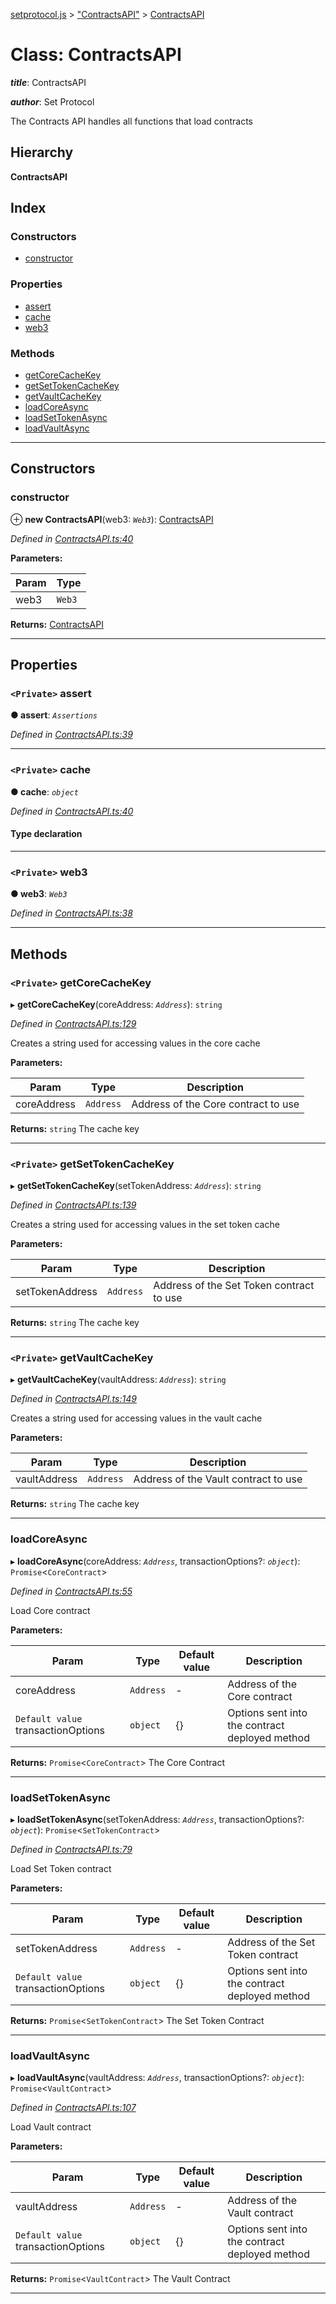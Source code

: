 [setprotocol.js](../README.md) > ["ContractsAPI"](../modules/_contractsapi_.md) > [ContractsAPI](../classes/_contractsapi_.contractsapi.md)

# Class: ContractsAPI

*__title__*: ContractsAPI

*__author__*: Set Protocol

The Contracts API handles all functions that load contracts

## Hierarchy

**ContractsAPI**

## Index

### Constructors

* [constructor](_contractsapi_.contractsapi.md#constructor)

### Properties

* [assert](_contractsapi_.contractsapi.md#assert)
* [cache](_contractsapi_.contractsapi.md#cache)
* [web3](_contractsapi_.contractsapi.md#web3)

### Methods

* [getCoreCacheKey](_contractsapi_.contractsapi.md#getcorecachekey)
* [getSetTokenCacheKey](_contractsapi_.contractsapi.md#getsettokencachekey)
* [getVaultCacheKey](_contractsapi_.contractsapi.md#getvaultcachekey)
* [loadCoreAsync](_contractsapi_.contractsapi.md#loadcoreasync)
* [loadSetTokenAsync](_contractsapi_.contractsapi.md#loadsettokenasync)
* [loadVaultAsync](_contractsapi_.contractsapi.md#loadvaultasync)

---

## Constructors

<a id="constructor"></a>

###  constructor

⊕ **new ContractsAPI**(web3: *`Web3`*): [ContractsAPI](_contractsapi_.contractsapi.md)

*Defined in [ContractsAPI.ts:40](https://github.com/SetProtocol/setProtocol.js/blob/dda8209/src/api/ContractsAPI.ts#L40)*

**Parameters:**

| Param | Type |
| ------ | ------ |
| web3 | `Web3` |

**Returns:** [ContractsAPI](_contractsapi_.contractsapi.md)

___

## Properties

<a id="assert"></a>

### `<Private>` assert

**● assert**: *`Assertions`*

*Defined in [ContractsAPI.ts:39](https://github.com/SetProtocol/setProtocol.js/blob/dda8209/src/api/ContractsAPI.ts#L39)*

___
<a id="cache"></a>

### `<Private>` cache

**● cache**: *`object`*

*Defined in [ContractsAPI.ts:40](https://github.com/SetProtocol/setProtocol.js/blob/dda8209/src/api/ContractsAPI.ts#L40)*

#### Type declaration

[contractName: `string`]: `ContractWrapper`

___
<a id="web3"></a>

### `<Private>` web3

**● web3**: *`Web3`*

*Defined in [ContractsAPI.ts:38](https://github.com/SetProtocol/setProtocol.js/blob/dda8209/src/api/ContractsAPI.ts#L38)*

___

## Methods

<a id="getcorecachekey"></a>

### `<Private>` getCoreCacheKey

▸ **getCoreCacheKey**(coreAddress: *`Address`*): `string`

*Defined in [ContractsAPI.ts:129](https://github.com/SetProtocol/setProtocol.js/blob/dda8209/src/api/ContractsAPI.ts#L129)*

Creates a string used for accessing values in the core cache

**Parameters:**

| Param | Type | Description |
| ------ | ------ | ------ |
| coreAddress | `Address` |  Address of the Core contract to use |

**Returns:** `string`
The cache key

___
<a id="getsettokencachekey"></a>

### `<Private>` getSetTokenCacheKey

▸ **getSetTokenCacheKey**(setTokenAddress: *`Address`*): `string`

*Defined in [ContractsAPI.ts:139](https://github.com/SetProtocol/setProtocol.js/blob/dda8209/src/api/ContractsAPI.ts#L139)*

Creates a string used for accessing values in the set token cache

**Parameters:**

| Param | Type | Description |
| ------ | ------ | ------ |
| setTokenAddress | `Address` |  Address of the Set Token contract to use |

**Returns:** `string`
The cache key

___
<a id="getvaultcachekey"></a>

### `<Private>` getVaultCacheKey

▸ **getVaultCacheKey**(vaultAddress: *`Address`*): `string`

*Defined in [ContractsAPI.ts:149](https://github.com/SetProtocol/setProtocol.js/blob/dda8209/src/api/ContractsAPI.ts#L149)*

Creates a string used for accessing values in the vault cache

**Parameters:**

| Param | Type | Description |
| ------ | ------ | ------ |
| vaultAddress | `Address` |  Address of the Vault contract to use |

**Returns:** `string`
The cache key

___
<a id="loadcoreasync"></a>

###  loadCoreAsync

▸ **loadCoreAsync**(coreAddress: *`Address`*, transactionOptions?: *`object`*): `Promise`<`CoreContract`>

*Defined in [ContractsAPI.ts:55](https://github.com/SetProtocol/setProtocol.js/blob/dda8209/src/api/ContractsAPI.ts#L55)*

Load Core contract

**Parameters:**

| Param | Type | Default value | Description |
| ------ | ------ | ------ | ------ |
| coreAddress | `Address` | - |  Address of the Core contract |
| `Default value` transactionOptions | `object` |  {} |  Options sent into the contract deployed method |

**Returns:** `Promise`<`CoreContract`>
The Core Contract

___
<a id="loadsettokenasync"></a>

###  loadSetTokenAsync

▸ **loadSetTokenAsync**(setTokenAddress: *`Address`*, transactionOptions?: *`object`*): `Promise`<`SetTokenContract`>

*Defined in [ContractsAPI.ts:79](https://github.com/SetProtocol/setProtocol.js/blob/dda8209/src/api/ContractsAPI.ts#L79)*

Load Set Token contract

**Parameters:**

| Param | Type | Default value | Description |
| ------ | ------ | ------ | ------ |
| setTokenAddress | `Address` | - |  Address of the Set Token contract |
| `Default value` transactionOptions | `object` |  {} |  Options sent into the contract deployed method |

**Returns:** `Promise`<`SetTokenContract`>
The Set Token Contract

___
<a id="loadvaultasync"></a>

###  loadVaultAsync

▸ **loadVaultAsync**(vaultAddress: *`Address`*, transactionOptions?: *`object`*): `Promise`<`VaultContract`>

*Defined in [ContractsAPI.ts:107](https://github.com/SetProtocol/setProtocol.js/blob/dda8209/src/api/ContractsAPI.ts#L107)*

Load Vault contract

**Parameters:**

| Param | Type | Default value | Description |
| ------ | ------ | ------ | ------ |
| vaultAddress | `Address` | - |  Address of the Vault contract |
| `Default value` transactionOptions | `object` |  {} |  Options sent into the contract deployed method |

**Returns:** `Promise`<`VaultContract`>
The Vault Contract

___

